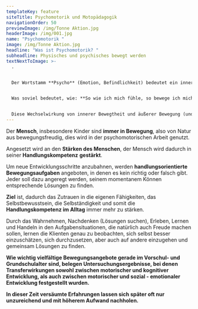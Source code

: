 ```yaml
---
templateKey: feature
siteTitle: Psychomotorik und Motopädagogik
navigationOrder: 50
previewImage: /img/Tonne Aktion.jpg
headerImage: /img/001.jpg
name: "Psychomotorik "
image: /img/Tonne Aktion.jpg
headline: "Was ist Psychomotorik? "
subheadline: Physisches und psychisches bewegt werden
textNextToImage: >-
  . 


  Der Wortstamm **Psycho** (Emotion, Befindlichkeit) bedeutet ein inneres, emotionales Bewegtsein , das von innen heraus, über die **Motorik** (Bewegung) sichtbar wird.


  Was soviel bedeutet, wie: **So wie ich mich fühle, so bewege ich mich! Wie ich mich bewege so fühle ich mich!**


  Diese Wechselwirkung von innerer Bewegtheit und äußerer Bewegung (und auch umgekehrt) ist Psychomotorik.
---
```

Der **Mensch**, insbesondere Kinder sind **immer in Bewegung**, also von Natur aus bewegungsfreudig, dies wird in der psychomotorischen Arbeit genutzt.

Angesetzt wird an den **Stärken des Menschen**, der Mensch wird dadurch in seiner **Handlungskompetenz** **gestärkt**.

Um neue Entwicklungsschritte anzubahnen, werden **handlungsorientierte Bewegungsaufgaben** angeboten, in denen es kein richtig oder falsch gibt. Jeder soll dazu angeregt werden, seinem momentanem Können entsprechende Lösungen zu finden.

**Ziel** ist, dadurch das Zutrauen in die eigenen Fähigkeiten, das Selbstbewusstsein, die Selbständigkeit und somit die **Handlungskompetenz im Alltag** immer mehr zu stärken.

Durch das Wahrnehmen, Nachdenken (Lösungen suchen), Erleben, Lernen und Handeln in den Aufgabensituationen, die natürlich auch Freude machen sollen, lernen die Klienten genau zu beobachten, sich selbst besser einzuschätzen, sich durchzusetzen, aber auch auf andere einzugehen und gemeinsam Lösungen zu finden.

**Wie wichtig vielfältige Bewegungsangebote gerade im Vorschul- und Grundschulalter sind, belegen Untersuchungsergebnisse, bei denen Transferwirkungen sowohl zwischen motorischer und kognitiver Entwicklung, als auch zwischen motorischer und sozial - emotionaler Entwicklung festgestellt wurden.**

**In dieser Zeit versäumte Erfahrungen lassen sich später oft nur unzureichend und mit höherem Aufwand nachholen.**
